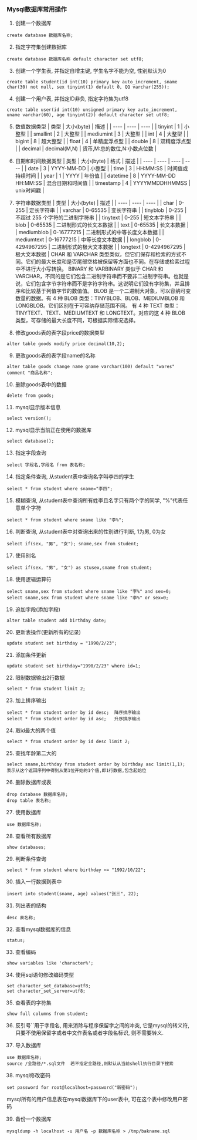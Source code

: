 ### Mysql数据库常用操作
1. 创建一个数据库
```mysql
create database 数据库名称;
```

2. 指定字符集创建数据库
```mysql
create database 数据库名称 default character set utf8;
```

3. 创建一个学生表, 并指定自增主键, 学生名字不能为空, 性别默认为0
```mysql
create table student(id int(10) primary key auto_increment, sname char(30) not null, sex tinyint(1) default 0, QQ varchar(255));
```

4. 创建一个用户表, 并指定ID非负, 指定字符集为utf8
```mysql
create table user(id int(10) unsigned primary key auto_increment, uname varchar(60), age tinyint(2)) default character set utf8;
```

5. 数值数据类型
| 类型     |  大小(byte)    |   描述  |
| ---- | ---- | ---- |
| tinyint    |  1  |  小整型    |
| smallint   |  2  |  大整型    |
| mediumint  |  3  |  大整型    |
|  int       |  4  |  大整型    |
|  bigint    |  8  | 超大整型   |
|  float     |  4  |  单精度浮点型    |
|  double    |  8  |  双精度浮点型    |
|  decimal   |  decimal(M,N)  |  货币,M:总的数位,N:小数点位数    |

6. 日期和时间数据类型
| 类型     |  大小(byte)    |  格式  |   描述  |
| ---- | ---- | ---- | ---- |
| date      |  3  |  YYYY-MM-DD           |   小整型    |
| time      |  3  |  HH:MM:SS             |   时间值或持续时间    |
| year      |  1  |  YYYY                 |   年份值    |
| datetime  |  8  |  YYYY-MM-DD HH:MM:SS  |   混合日期和时间值    |
| timestamp |  4  |  YYYYMMDDHHMMSS       |   unix时间戳    |

7. 字符串数据类型
| 类型     |  大小(byte)    |   描述  |
| ---- | ---- | ---- |
| char        |  0-255        |  定长字符串    |
| varchar     |  0-65535      |  变长字符串    |
| tinyblob    |  0-255        |  不超过 255 个字符的二进制字符串    |
| tinytext    |  0-255        |  短文本字符串    |
| blob        |  0-65535      |  二进制形式的长文本数据    |
| text        |  0-65535      |  长文本数据    |
| mediumblob  |  0-16777215   |  二进制形式的中等长度文本数据    |
| mediumtext  |  0-16777215   |  中等长度文本数据    |
| longblob    |  0-4294967295 |  二进制形式的极大文本数据    |
| longtext    |  0-4294967295 |  极大文本数据    |
CHAR 和 VARCHAR 类型类似，但它们保存和检索的方式不同。它们的最大长度和是否尾部空格被保留等方面也不同。在存储或检索过程中不进行大小写转换。
BINARY 和 VARBINARY 类似于 CHAR 和 VARCHAR，不同的是它们包含二进制字符串而不要非二进制字符串。也就是说，它们包含字节字符串而不是字符字符串。这说明它们没有字符集，并且排序和比较基于列值字节的数值值。
BLOB 是一个二进制大对象，可以容纳可变数量的数据。有 4 种 BLOB 类型：TINYBLOB、BLOB、MEDIUMBLOB 和 LONGBLOB。它们区别在于可容纳存储范围不同。
有 4 种 TEXT 类型：TINYTEXT、TEXT、MEDIUMTEXT 和 LONGTEXT。对应的这 4 种 BLOB 类型，可存储的最大长度不同，可根据实际情况选择。

8. 修改goods表的表字段price的数据类型
```mysql
alter table goods modify price decimal(10,2);
```

9. 更改goods表的表字段name的名称
```mysql
alter table goods change name gname varchar(100) default "wares" comment "商品名称";
```

10. 删除goods表中的数据
```mysql
delete from goods;
```

11. mysql显示版本信息
```mysql
select version();
```

12. mysql显示当前正在使用的数据库
```mysql
select database();
```

13. 指定字段查询
```mysql
select 字段名,字段名 from 表名称;
```

14. 指定条件查询, 从student表中查询名字叫李四的学生
```mysql
select * from student where sname="李四";
```

15. 模糊查询, 从student表中查询所有姓李且名字只有两个字的同学, "%"代表任意单个字符
```mysql
select * from student where sname like "李%";
```

16. 判断查询, 从student表中对查询出来的性别进行判断, 1为男, 0为女
```mysql
select if(sex, "男", "女"); sname,sex from student;
```

17. 使用别名
```mysql
select if(sex, "男", "女") as stusex,sname from student;
```

18. 使用逻辑运算符
```mysql
select sname,sex from student where sname like "李%" and sex=0;
select sname,sex from student where sname like "李%" or sex=0;
```

19. 追加字段(添加字段)
```mysql
alter table student add birthday date;
```

20. 更新表操作(更新所有的记录)
```mysql
update student set birthday = "1990/2/23";
```

21. 添加条件更新
```mysql
update student set birthday="1990/2/23" where id=1;
```

22. 限制数据输出2行数据
```mysql
select * from student limit 2;
```

23. 加上排序输出
```mysql
select * from student order by id desc;  降序排序输出
select * from student order by id asc;   升序排序输出
```

24. 取id最大的两个值
```mysql
select * from student order by id desc limit 2;
```

25. 查找年龄第二大的
```mysql
select sname,birthday from student order by birthday asc limit(1,1);  表示从这个返回序列中得到从第1位开始的1个值,即1行数据,包含起始位
```

26. 删除数据库或表
```mysql
drop database 数据库名称;
drop table 表名称;
```

27. 使用数据库
```mysql
use 数据库名称;
```

28. 查看所有数据库
```mysql
show databases;
```

29. 判断条件查询
```mysql
select * from student where birthday <= "1992/10/22";
```

30. 插入一行数据到表中
```mysql
insert into student(sname, age) values("张三", 22);
```

31. 列出表的结构
```mysql
desc 表名称;
```

32. 查看mysql数据库的信息
```mysql
status;
```

33. 查看编码
```mysql
show variables like 'character%';
```

34. 使用sql语句修改编码类型
```mysql
set character_set_database=utf8;
set character_set_server=utf8;
```

35. 查看表的字符集
```mysql
show full columns from student;
```

36. 反引号``用于字段名, 用来消除与程序保留字之间的冲突, 它是mysql的转义符, 只要不使用保留字或者中文作表名或者字段名标识, 则不需要转义.

37. 导入数据库
```mysql
use 数据库名称;
source /全路径/*.sql文件  若不指定全路径,则默认从当前shell执行目录下搜索
```

38. mysql修改密码
```mysql
set password for root@localhost=password("新密码");
```
mysql所有的用户信息表在mysql数据库下的user表中, 可在这个表中修改用户密码

39. 备份一个数据库
```mysql
mysqldump -h localhost -u 用户名 -p 数据库名称 > /tmp/bakname.sql
```